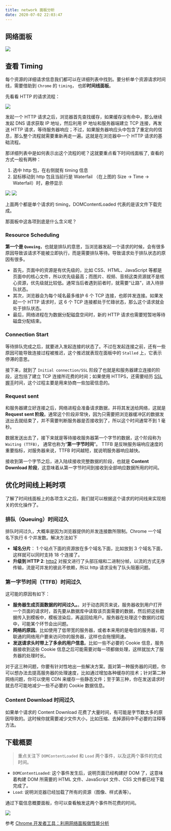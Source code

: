 ```yaml
---
title: network 面板分析
date: 2020-07-02 22:03:47
---
```


## 网络面板

![](https://gitee.com/alvin0216/cdn/raw/master/img/browser/chrome/network.png)

## 查看 Timing

每个资源的详细请求信息我们都可以在详细列表中找到。要分析单个资源请求时间线，需要借助到 `Chrome` 的 `timing`， 也即**时间线面板**。

先看看 HTTP 的请求流程：

![](https://gitee.com/alvin0216/cdn/raw/master/img/browser/chrome/http.png)

发起一个 HTTP 请求之后，浏览器首先查找缓存，如果缓存没有命中，那么继续发起 DNS 请求获取 IP 地址，然后利用 IP 地址和服务器端建立 TCP 连接，再发送 HTTP 请求，等待服务器响应；不过，如果服务器响应头中包含了重定向的信息，那么整个流程就需要重新再走一遍。这就是在浏览器中一个 HTTP 请求的基础流程。

那详细列表中是如何表示出这个流程的呢？这就要重点看下时间线面板了, 查看的方式一般有两种：

1. 选中 http 包，在右侧就有 timing 信息
2. 鼠标移动到 http 包且当前行是 Waterfail （在上图的 Size -> Time -> Waterfail）时，悬停显示

<div class='flex-img'>

![](https://gitee.com/alvin0216/cdn/raw/master/img/browser/chrome/timing.png)
![](https://gitee.com/alvin0216/cdn/raw/master/img/browser/chrome/timing2.png)

</div>

上面两个都是单个请求的 timing，DOMContentLoaded 代表的是该文件下载完成。

那面板中这各项到底是什么含义呢？

### Resource Scheduling

**第一个是 `Queuing`**，也就是排队的意思，当浏览器发起一个请求的时候，会有很多原因导致该请求不能被立即执行，而是需要排队等待。导致请求处于排队状态的原因有很多。

- 首先，页面中的资源是有优先级的，比如 CSS、HTML、JavaScript 等都是页面中的核心文件，所以优先级最高；而图片、视频、音频这类资源就不是核心资源，优先级就比较低。通常当后者遇到前者时，就需要“让路”，进入待排队状态。
- 其次，浏览器会为每个域名最多维护 6 个 TCP 连接，也即并发连接。如果发起一个 HTTP 请求时，这 6 个 TCP 连接都处于忙碌状态，那么这个请求就会处于排队状态。
- 最后，网络进程在为数据分配磁盘空间时，新的 HTTP 请求也需要短暂地等待磁盘分配结束。

### Connection Start

等待排队完成之后，就要进入发起连接的状态了。不过在发起连接之前，还有一些原因可能导致连接过程被推迟，这个推迟就表现在面板中的 `Stalled` 上，它表示停滞的意思。

接下来，就到了 `Initial connection/SSL` 阶段了也就是和服务器建立连接的阶段，这包括了建立 TCP 连接所花费的时间；如果使用 HTTPS，还需要经历 [SSL 握手](../http/https/tsl.md)时间，这个过程主要是用来协商一些加密信息的。

### Request sent

和服务器建立好连接之后，网络进程会准备请求数据，并将其发送给网络，这就是 **Request sent 阶段**。通常这个阶段非常快，因为只需要把浏览器缓冲区的数据发送出去就结束了，并不需要判断服务器是否接收到了，所以这个时间通常不到 1 毫秒。

数据发送出去了，接下来就是等待接收服务器第一个字节的数据，这个阶段称为 `Waiting (TTFB)`， 通常也称为“**第一字节时间**”。 TTFB 是反映服务端响应速度的重要指标，对服务器来说，TTFB 时间越短，就说明服务器响应越快。

接收到第一个字节之后，进入陆续接收完整数据的阶段，也就是 **Content Download 阶段**，这意味着从第一字节时间到接收到全部响应数据所用的时间。

## 优化时间线上耗时项

了解了时间线面板上的各项含义之后，我们就可以根据这个请求的时间线来实现相关的优化操作了。

### 排队（Queuing）时间过久

排队时间过久，大概率是因为浏览器提供的并发连接数所限制。Chrome 一个域名下执行 6 个并发数。解决方法如下

- **域名分片**： 1 个站点下面的资源放在多个域名下面，比如放到 3 个域名下面，这样就可以同时支持 18 个连接了。
- **升级到 HTTP 2**: [http2](../http/http2/http2.md) 对报文进行了头部压缩和二进制分帧，以流的方式无序传输，流是可并发的彼此不依赖，所以 http 请求没有了队头阻塞问题。

### 第一字节时间（TTFB）时间过久

这可能的原因有如下：

- **服务器生成页面数据的时间过久。**。对于动态网页来说，服务器收到用户打开一个页面的请求时，首先要从数据库中读取该页面需要的数据，然后把这些数据传入到模板中，模板渲染后，再返回给用户。服务器在处理这个数据的过程中，可能某个环节会出问题。
- **网络的原因**。比如使用了低带宽的服务器，或者本来用的是电信的服务器，可联通的网络用户要来访问你的服务器，这样也会拖慢网速。
- **发送请求头时带上了多余的用户信息**。比如一些不必要的 Cookie 信息，服务器接收到这些 Cookie 信息之后可能需要对每一项都做处理，这样就加大了服务器的处理时长。

对于这三种问题，你要有针对性地出一些解决方案。面对第一种服务器的问题，你可以想办法去提高服务器的处理速度，比如通过增加各种缓存的技术；针对第二种网络问题，你可以使用 CDN 来缓存一些静态文件；至于第三种，你在发送请求时就去尽可能地减少一些不必要的 Cookie 数据信息。

### Content Download 时间过久

如果单个请求的 Content Download 花费了大量时间，有可能是字节数太多的原因导致的。这时候你就需要减少文件大小，比如压缩、去掉源码中不必要的注释等方法。

## 下载概要

> 重点关注下 `DOMContentLoaded` 和 `Load` 两个事件，以及这两个事件的完成时间。

- `DOMContentLoaded`: 这个事件发生后，说明页面已经构建好 DOM 了，这意味着构建 DOM 所需要的 HTML 文件、JavaScript 文件、CSS 文件都已经下载完成了。
- `Load`: 说明浏览器已经加载了所有的资源（图像、样式表等）。

通过下载信息概要面板，你可以查看触发这两个事件所花费的时间。

![](https://gitee.com/alvin0216/cdn/raw/master/img/browser/chrome/network-summary.png)

参考 [Chrome 开发者工具：利用网络面板做性能分析](https://time.geekbang.org/column/article/138844?code=NiCoaK-xsW6tErzSr6ZGB3jwgne3Pqg7v1UPGf9ApOI)
